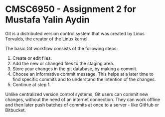 # CMSC6950 - Assignment 2 for Mustafa Yalin Aydin
Git is a distributed version control system that was created by
Linus Torvalds, the creator of the Linux kernel.

The basic Git workflow consists of the following steps:
1. Create or edit files.
2. Add the new or changed files to the staging area.
3. Store your changes in the git database, by making a commit.
4. Choose an informative commit message. This helps at a later
time to find specific commits and to understand the intention of
the changes.
5. Continue at step 1.

Unlike centralized version control systems, Git users can commit
new changes, without the need of an internet connection.
They can work offline and then later push batches of commits at
once to a server - like GitHub or Bitbucket.
